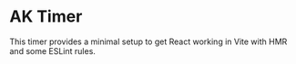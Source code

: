# AK Timer

This timer provides a minimal setup to get React working in Vite with HMR and some ESLint rules.
